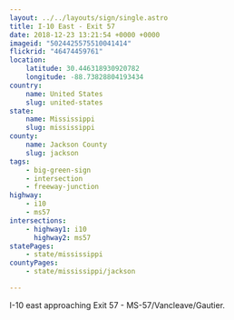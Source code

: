 ```yaml
---
layout: ../../layouts/sign/single.astro
title: I-10 East - Exit 57
date: 2018-12-23 13:21:54 +0000 +0000
imageid: "5024425575510041414"
flickrid: "46474459761"
location:
    latitude: 30.446318930920782
    longitude: -88.73828804193434
country:
    name: United States
    slug: united-states
state:
    name: Mississippi
    slug: mississippi
county:
    name: Jackson County
    slug: jackson
tags:
    - big-green-sign
    - intersection
    - freeway-junction
highway:
    - i10
    - ms57
intersections:
    - highway1: i10
      highway2: ms57
statePages:
    - state/mississippi
countyPages:
    - state/mississippi/jackson

---
```

I-10 east approaching Exit 57 - MS-57/Vancleave/Gautier.